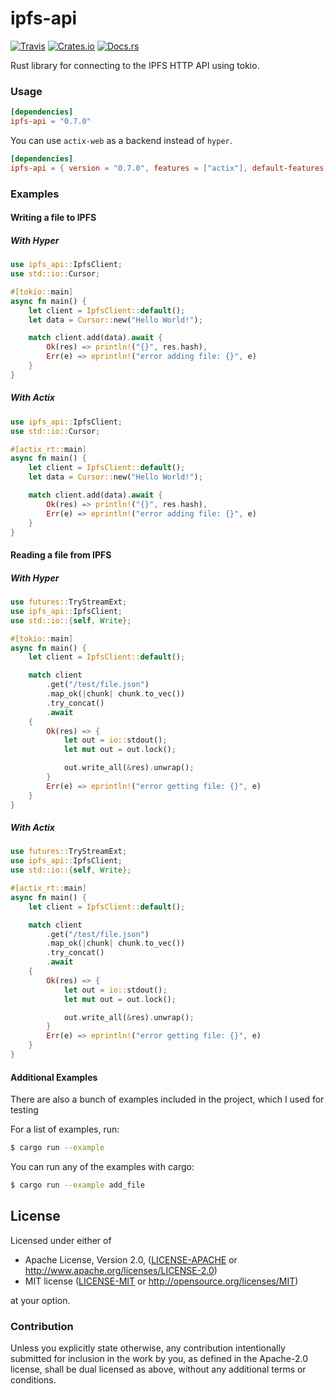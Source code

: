 # ipfs-api

[![Travis](https://img.shields.io/travis/ferristseng/rust-ipfs-api.svg)](https://travis-ci.org/ferristseng/rust-ipfs-api)
[![Crates.io](https://img.shields.io/crates/v/ipfs-api.svg)](https://crates.io/crates/ipfs-api)
[![Docs.rs](https://docs.rs/ipfs-api/badge.svg)](https://docs.rs/ipfs-api/)

Rust library for connecting to the IPFS HTTP API using tokio.

### Usage

```toml
[dependencies]
ipfs-api = "0.7.0"
```

You can use `actix-web` as a backend instead of `hyper`.

```toml
[dependencies]
ipfs-api = { version = "0.7.0", features = ["actix"], default-features = false }
```

### Examples

#### Writing a file to IPFS

##### With Hyper

```rust
use ipfs_api::IpfsClient;
use std::io::Cursor;

#[tokio::main]
async fn main() {
    let client = IpfsClient::default();
    let data = Cursor::new("Hello World!");

    match client.add(data).await {
        Ok(res) => println!("{}", res.hash),
        Err(e) => eprintln!("error adding file: {}", e)
    }
}
```

##### With Actix

```rust
use ipfs_api::IpfsClient;
use std::io::Cursor;

#[actix_rt::main]
async fn main() {
    let client = IpfsClient::default();
    let data = Cursor::new("Hello World!");

    match client.add(data).await {
        Ok(res) => println!("{}", res.hash),
        Err(e) => eprintln!("error adding file: {}", e)
    }
}
```

#### Reading a file from IPFS

##### With Hyper

```rust
use futures::TryStreamExt;
use ipfs_api::IpfsClient;
use std::io::{self, Write};

#[tokio::main]
async fn main() {
    let client = IpfsClient::default();

    match client
        .get("/test/file.json")
        .map_ok(|chunk| chunk.to_vec())
        .try_concat()
        .await
    {
        Ok(res) => {
            let out = io::stdout();
            let mut out = out.lock();

            out.write_all(&res).unwrap();
        }
        Err(e) => eprintln!("error getting file: {}", e)
    }
}
```

##### With Actix

```rust
use futures::TryStreamExt;
use ipfs_api::IpfsClient;
use std::io::{self, Write};

#[actix_rt::main]
async fn main() {
    let client = IpfsClient::default();

    match client
        .get("/test/file.json")
        .map_ok(|chunk| chunk.to_vec())
        .try_concat()
        .await
    {
        Ok(res) => {
            let out = io::stdout();
            let mut out = out.lock();

            out.write_all(&res).unwrap();
        }
        Err(e) => eprintln!("error getting file: {}", e)
    }
}
```

#### Additional Examples

There are also a bunch of examples included in the project, which
I used for testing

For a list of examples, run:

```sh
$ cargo run --example
```

You can run any of the examples with cargo:

```sh
$ cargo run --example add_file
```


## License

Licensed under either of

 * Apache License, Version 2.0, ([LICENSE-APACHE](LICENSE-APACHE) or http://www.apache.org/licenses/LICENSE-2.0)
 * MIT license ([LICENSE-MIT](LICENSE-MIT) or http://opensource.org/licenses/MIT)

at your option.

### Contribution

Unless you explicitly state otherwise, any contribution intentionally submitted for inclusion in the work by you, as defined in the Apache-2.0 license, shall be dual licensed as above, without any additional terms or conditions.
